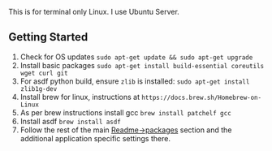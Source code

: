 This is for terminal only Linux. I use Ubuntu Server.

## Getting Started
1. Check for OS updates `sudo apt-get update && sudo apt-get upgrade`
1. Install basic packages `sudo apt-get install build-essential coreutils wget curl git`
1. For asdf python build, ensure `zlib` is installed: `sudo apt-get install zlib1g-dev`
1. Install brew for linux, instructions at `https://docs.brew.sh/Homebrew-on-Linux`
1. As per brew instructions install gcc `brew install patchelf gcc`
1. Install asdf `brew install asdf`
1. Follow the rest of the main [Readme->packages](../Readme.md#packages) section and the additional application specific settings there.